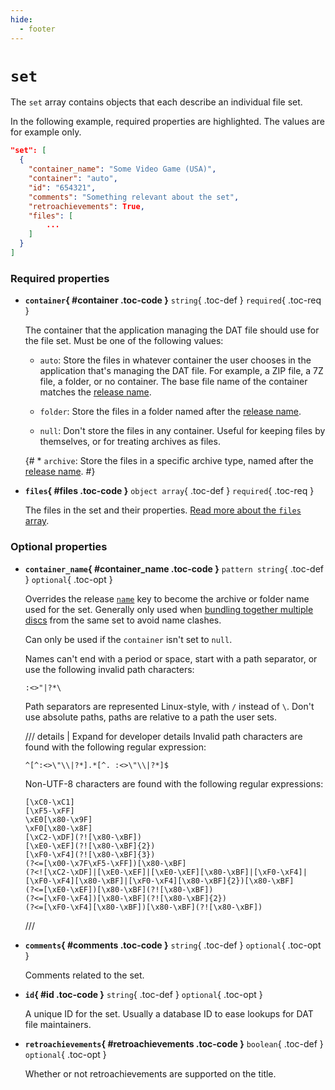 ```yaml
---
hide:
  - footer
---
```


# `set`

The `set` array contains objects that each describe an individual file set.

In the following example, required properties are highlighted. The values are for example
only.

``` {.json .copy hl_lines="4 8-10"}
"set": [
  {
    "container_name": "Some Video Game (USA)",
    "container": "auto",
    "id": "654321",
    "comments": "Something relevant about the set",
    "retroachievements": True,
    "files": [
        ...
    ]
  }
]
```

### Required properties

<div class="definition-list" markdown>

* **`container`{ #container .toc-code }** `string`{ .toc-def } `required`{ .toc-req }

    The container that the application managing the DAT file should use for the file set.
    Must be one of the following values:

    * `auto`: Store the files in whatever container the user chooses in the
      application that's managing the DAT file. For example, a ZIP file, a 7Z file,
      a folder, or no container. The base file name of the container matches the
      [release name](releases.md#name).

    * `folder`: Store the files in a folder named after the
      [release name](releases.md#name).

    * `null`: Don't store the files in any container. Useful for keeping files by
      themselves, or for treating archives as files.

    {# * `archive`: Store the files in a specific archive type, named after the
      [release name](releases.md#name). #}

* **`files`{ #files .toc-code }** `object array`{ .toc-def } `required`{ .toc-req }

    The files in the set and their properties.
    [Read more about the `files` array](files.md).

</div>

### Optional properties

<div class="definition-list" markdown>

* **`container_name`{ #container_name .toc-code }** `pattern string`{ .toc-def } `optional`{ .toc-opt }

    Overrides the release [`name`](releases.md#name) key to become the archive or folder
    name used for the set. Generally only used when
    [bundling together multiple discs](discs.md) from the same set to avoid name clashes.

    Can only be used if the `container` isn't set to `null`.

    Names can't end with a period or space, start with a path separator, or use the
    following invalid path characters:

    ```
    :<>"|?*\
    ```

    Path separators are represented Linux-style, with `/` instead of `\`. Don't use
    absolute paths, paths are relative to a path the user sets.

    /// details | Expand for developer details
    Invalid path characters are found with the following regular expression:

    ``` {.text .copy}
    ^[^:<>\"\\|?*].*[^. :<>\"\\|?*]$
    ```

    Non-UTF-8 characters are found with the following regular expressions:

    ``` {.text .copy}
    [\xC0-\xC1]
    [\xF5-\xFF]
    \xE0[\x80-\x9F]
    \xF0[\x80-\x8F]
    [\xC2-\xDF](?![\x80-\xBF])
    [\xE0-\xEF](?![\x80-\xBF]{2})
    [\xF0-\xF4](?![\x80-\xBF]{3})
    (?<=[\x00-\x7F\xF5-\xFF])[\x80-\xBF]
    (?<![\xC2-\xDF]|[\xE0-\xEF]|[\xE0-\xEF][\x80-\xBF]|[\xF0-\xF4]|[\xF0-\xF4][\x80-\xBF]|[\xF0-\xF4][\x80-\xBF]{2})[\x80-\xBF]
    (?<=[\xE0-\xEF])[\x80-\xBF](?![\x80-\xBF])
    (?<=[\xF0-\xF4])[\x80-\xBF](?![\x80-\xBF]{2})
    (?<=[\xF0-\xF4][\x80-\xBF])[\x80-\xBF](?![\x80-\xBF])
    ```
    ///

* **`comments`{ #comments .toc-code }** `string`{ .toc-def } `optional`{ .toc-opt }

    Comments related to the set.

* **`id`{ #id .toc-code }** `string`{ .toc-def } `optional`{ .toc-opt }

    A unique ID for the set. Usually a database ID to ease lookups for DAT file
    maintainers.

* **`retroachievements`{ #retroachievements .toc-code }** `boolean`{ .toc-def } `optional`{ .toc-opt }

    Whether or not retroachievements are supported on the title.
